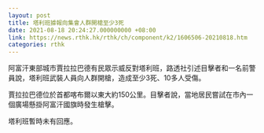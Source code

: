 ```yaml
---
layout: post
title: 塔利班據報向集會人群開槍至少3死
date: 2021-08-18 20:24:27.000000000 +08:00
link: https://news.rthk.hk/rthk/ch/component/k2/1606506-20210818.htm
categories: rthk
---
```


阿富汗東部城市賈拉拉巴德有民眾示威反對塔利班，路透社引述目擊者和一名前警員說，塔利班武裝人員向人群開槍，造成至少3死、10多人受傷。

賈拉拉巴德位於首都喀布爾以東大約150公里。目擊者說，當地居民嘗試在市內一個廣場懸掛阿富汗國旗時發生槍擊。

塔利班暫時未有回應。
